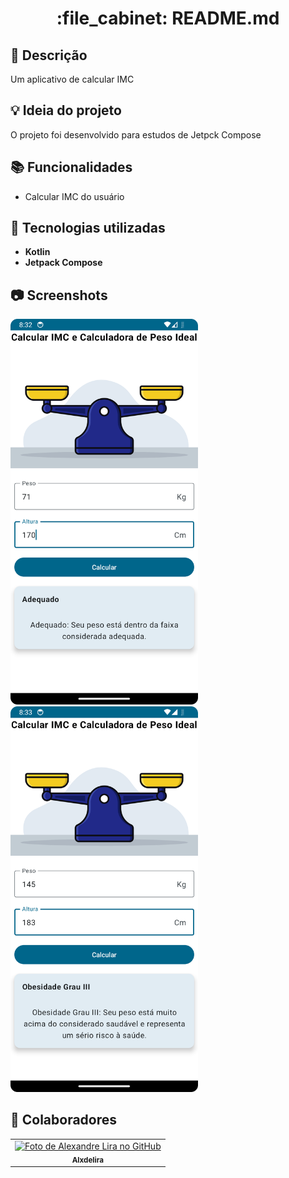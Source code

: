 <h1 align="center">:file_cabinet: README.md</h1>

## :memo: Descrição

Um aplicativo de calcular IMC

## :bulb: Ideia do projeto

O projeto foi desenvolvido para estudos de Jetpck Compose

## :books: Funcionalidades

- Calcular IMC do usuário

## :wrench: Tecnologias utilizadas

- <b>Kotlin</b>
- <b>Jetpack Compose</b>

## :camera: Screenshots

<div>
<img src="/img1.png" alt="imagem do aplicativo" width=300/>
<img src="/img2.png" alt="imagem do aplicativo" width=300/>
</div>

## :handshake: Colaboradores

<table>
  <tr>
    <td align="center">
      <a href="http://github.com/Alxdelira">
        <img src="https://avataaars.io/?avatarStyle=Circle&topType=ShortHairTheCaesarSidePart&accessoriesType=Prescription02&hairColor=Black&facialHairType=BeardLight&facialHairColor=Black&clotheType=Hoodie&clotheColor=Black&eyeType=Happy&eyebrowType=UpDown&mouthType=Smile&skinColor=Brown" width="100px;" alt="Foto de Alexandre Lira no GitHub"/><br>
        <sub>
          <b>Alxdelira</b>
        </sub>
      </a>
    </td>
  </tr>
</table>
